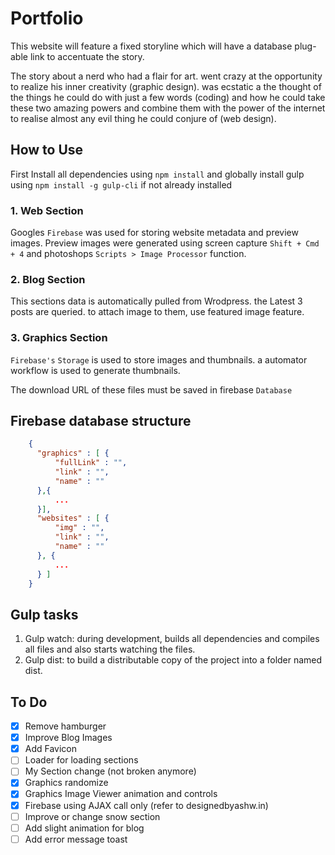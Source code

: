 # Portfolio

This website will feature a fixed storyline which will have a database plug-able link to accentuate the story.

The story about a nerd who had a flair for art. went crazy at the opportunity to realize his inner creativity (graphic design). was ecstatic a the thought of the things he could do with just a few words (coding) and how he could take these two amazing powers and combine them with the power of the internet to realise almost any evil thing he could conjure of (web design).

## How to Use

First Install all dependencies using `npm install` and globally  install gulp using `npm install -g gulp-cli` if not already installed

### 1. Web Section

Googles `Firebase` was used for storing website metadata and preview images. Preview images were generated using screen capture  `Shift + Cmd + 4`  and photoshops `Scripts > Image Processor` function.

### 2. Blog Section

This sections data is automatically pulled from Wrodpress. the Latest 3 posts are queried. to attach image to them, use featured image feature.

### 3. Graphics Section

`Firebase's` `Storage` is used to store images and thumbnails. a automator workflow is used to generate thumbnails.

The download URL of these files must be saved in firebase `Database`

## Firebase database structure

````json
    {
      "graphics" : [ {
          "fullLink" : "",
          "link" : "",
          "name" : ""
      },{
          ...
      }],
      "websites" : [ {
          "img" : "",
          "link" : "",
          "name" : ""
      }, {
          ...
      } ]
    }

````

## Gulp tasks

1. Gulp watch: during development, builds all dependencies and compiles all files and also starts watching the files.
2. Gulp dist: to build a distributable copy of the project into a folder named dist.

## To Do

- [x] Remove hamburger
- [x] Improve Blog Images
- [x] Add Favicon
- [ ] Loader for loading sections
- [ ] My Section change (not broken anymore)
- [x] Graphics randomize
- [x] Graphics Image Viewer animation and controls
- [x] Firebase using AJAX call only (refer to designedbyashw.in)
- [ ] Improve or change snow section
- [ ] Add slight animation for blog
- [ ] Add error message toast
